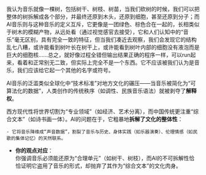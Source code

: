 
我认为音乐就像一棵树，包括树干、树枝、树苗，当我们砍树的时候，我们可以把整体的树拆解成各个部分，并最终还原到木头，还原到细胞，甚至还原到分子；而AI音乐则与这种音乐的定义互斥，它更像是一团绿色、棕色合在一起的，长相类似于树木的模糊产物，从远处看（通过视觉感官去接受），它和人们认知中的“音乐”毫无区别，具有完全一致的特征，但当我们凑近去观察，我们会发现它的结构乱七八糟，或许能看到树叶长在树干上，或许能看到树叶内部的细胞没有液泡而是巨大的细胞核……总之，就好像过程全错但输出结果正确的程序一样，可以run起来，看着和正常别无二致，但实际上完全不是一个东西。它不应该被我们认为是音乐，我们应该给它起一个其他的名字或符号。

AI音乐的泛滥类似全球化中“技术标准”对地方文化的碾压——当音乐被简化为“可算法化的数据”，人类创作的传统秩序（如调性、民族音乐语法）就被剥夺了**解释权**。

西方现代性将世界切割为“专业领域”（如经济、艺术分离），而中国传统更注重“综合文本”（如诗书画一体）。AI的问题在于，它粗暴地**拆解了文化的整体性**：
    
    - 它将音乐降维成“声音数据”，割裂了音乐与历史、身体实践（如乐器演奏）、伦理情感（如民歌的集体记忆）的天然联系。
        
- **你的观点对应**：  
    你强调音乐必须能还原为“合理单元”（如树干、树枝），而AI的不可拆解性恰恰证明它盗用了音乐的形式，却抛弃了其作为“综合文本”的文化肉身。


    